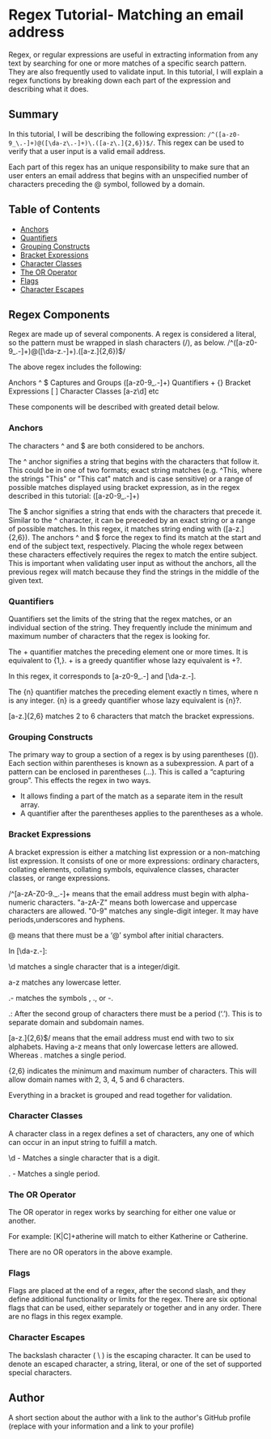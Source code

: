 # Regex Tutorial- Matching an email address

Regex, or regular expressions are useful in extracting information from any text by searching for one or more matches of a specific search pattern. They are also frequently used to validate input. In this tutorial, I will explain a regex functions by breaking down each part of the expression and describing what it does.

## Summary

In this tutorial, I will be describing the following expression: `/^([a-z0-9_\.-]+)@([\da-z\.-]+)\.([a-z\.]{2,6})$/`. This regex can be used to verify that a user input is a valid email address. 

Each part of this regex has an unique responsibility to make sure that an user enters an email address that begins with an unspecified number of characters preceding the @ symbol, followed by a domain.


## Table of Contents

- [Anchors](#anchors)
- [Quantifiers](#quantifiers)
- [Grouping Constructs](#grouping-constructs)
- [Bracket Expressions](#bracket-expressions)
- [Character Classes](#character-classes)
- [The OR Operator](#the-or-operator)
- [Flags](#flags)
- [Character Escapes](#character-escapes)

## Regex Components

Regex are made up of several components. A regex is considered a literal, so the pattern must be wrapped in slash characters (/), as below.
/^([a-z0-9_\.-]+)@([\da-z\.-]+)\.([a-z\.]{2,6})$/

The above regex includes the following:
 

Anchors ^ $
Captures and Groups ([a-z0-9_\.-]+)
Quantifiers + {}
Bracket Expressions [ ]
Character Classes [a-z\d] etc

These components will be described with greated detail below.


### Anchors

The characters ^ and $ are both considered to be anchors.

The ^ anchor signifies a string that begins with the characters that follow it. This could be in one of two formats; exact string matches (e.g. ^This, where the strings "This" or "This cat" match and is case sensitive) or a range of possible matches displayed using bracket expression, as in the regex described in this tutorial: ([a-z0-9_\.-]+)

The $ anchor signifies a string that ends with the characters that precede it. Similar to the ^ character, it can be preceded by an exact string or a range of possible matches. In this regex, it matches string ending with ([a-z\.]{2,6}). The anchors ^ and $ force the regex to find its match at the start and end of the subject text, respectively. Placing the whole regex between these characters effectively requires the regex to match the entire subject. This is important when validating user input as without the anchors, all the previous regex will match because they find the strings in the middle of the given text.


### Quantifiers

Quantifiers set the limits of the string that the regex matches, or an individual section of the string. They frequently include the minimum and maximum number of characters that the regex is looking for.

The + quantifier matches the preceding element one or more times. It is equivalent to {1,}. + is a greedy quantifier whose lazy equivalent is +?.

In this regex, it corresponds to [a-z0-9_\.-] and [\da-z\.-].    

The {n} quantifier matches the preceding element exactly n times, where n is any integer. {n} is a greedy quantifier whose lazy equivalent is {n}?.

[a-z\.]{2,6} matches 2 to 6 characters that match the bracket expressions.

### Grouping Constructs

The primary way to group a section of a regex is by using parentheses (()). Each section within parentheses is known as a subexpression. A part of a pattern can be enclosed in parentheses (...). This is called a “capturing group”. This effects the regex in two ways.

- It allows finding a part of the match as a separate item in the result array.
- A quantifier after the parentheses applies to the parentheses as a whole.

### Bracket Expressions

A bracket expression is either a matching list expression or a non-matching list expression. It consists of one or more expressions: ordinary characters, collating elements, collating symbols, equivalence classes, character classes, or range expressions.

/^[a-zA-Z0-9._\.-]+  means that the email address must begin with alpha-numeric characters. "a-zA-Z" means both lowercase and uppercase characters are allowed. "0-9" matches any single-digit integer. It may have periods,underscores and hyphens.


@ means that there must be a ‘@’ symbol after initial characters.

In [\da-z\.-]:


\d matches a single character that is a integer/digit.


a-z matches any lowercase letter.

\.- matches the symbols \, ., or -.  

\.: After the second group of characters there must be a period (‘.’). This is to separate domain and subdomain names.

[a-z\.]{2,6}$/ means that the email address must end with two to six alphabets. Having a-z means that only lowercase letters are allowed. Whereas \. matches a single period.

{2,6} indicates the minimum and maximum number of characters. This will allow domain names with 2, 3, 4, 5 and 6 characters.

Everything in a bracket is grouped and read together for validation.  


### Character Classes

A character class in a regex defines a set of characters, any one of which can occur in an input string to fulfill a match. 

\d - Matches a single character that is a digit.  


\. - Matches a single period.


### The OR Operator

The OR operator in regex works by searching for either one value or another. 

For example: [K|C]+atherine will match to either Katherine or Catherine.

There are no OR operators in the above example.

### Flags

Flags are placed at the end of a regex, after the second slash, and they define additional functionality or limits for the regex. There are six optional flags that can be used, either separately or together and in any order. There are no flags in this regex example.

### Character Escapes

The backslash character ( \ ) is the escaping character. It can be used to denote an escaped character, a string, literal, or one of the set of supported special characters. 

## Author

A short section about the author with a link to the author's GitHub profile (replace with your information and a link to your profile)
